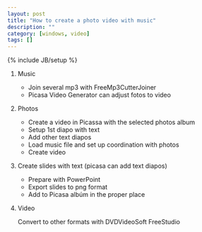 ```yaml
---
layout: post
title: "How to create a photo video with music"
description: ""
category: [windows, video]
tags: []
---
```

{% include JB/setup %}

1. Music

    - Join several mp3 with FreeMp3CutterJoiner
    - Picasa Video Generator can adjust fotos to video

2. Photos

    - Create a video in Picassa with the selected photos album
    - Setup 1st diapo with text
    - Add other text diapos
    - Load music file and set up coordination with photos
    - Create video

3. Create slides with text (picasa can add text diapos)

    - Prepare with PowerPoint
    - Export slides to png format
    - Add to Picasa albúm in the proper place

4. Video

    Convert to other formats with DVDVideoSoft FreeStudio

